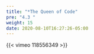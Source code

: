 ```yaml
---
title: "*The Queen of Code"
pre: "4.3 "
weight: 15
date: 2020-08-10T16:27:26-05:00
---
```


{{< vimeo 118556349 >}}

